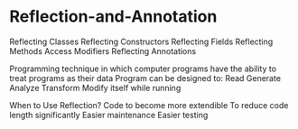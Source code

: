 # Reflection-and-Annotation

Reflecting Classes
Reflecting Constructors
Reflecting Fields
Reflecting Methods
Access Modifiers
Reflecting Annotations

Programming technique in which computer programs have the ability to treat programs as their data
Program can be designed to: 
Read 
Generate 
Analyze 
Transform 
Modify itself while running

When to Use Reflection?
Code to become more extendible
To reduce code length significantly
Easier maintenance
Easier testing


